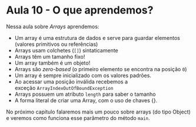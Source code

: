 # Aula 10 - O que aprendemos?

Nessa aula sobre *Arrays* aprendemos:

- Um array é uma estrutura de dados e serve para guardar elementos (valores primitivos ou referências)
- Arrays usam colchetes (`[]`) sintaticamente
- Arrays têm um tamanho fixo!
- Um array também é um objeto!
- Arrays são *zero-based* (o primeiro elemento se encontra na posição `0`)
- Um array é sempre inicializado com os valores padrões.
- Ao acessar uma posição inválida recebemos a exceção `ArrayIndexOutOfBoundException`
- Arrays possuem um atributo `length` para saber o tamanho
- A forma literal de criar uma Array, com o uso de chaves {}.

No próximo capítulo falaremos mais um pouco sobre arrays (do tipo Object) e veremos como funciona esse parâmetro do método `main`.